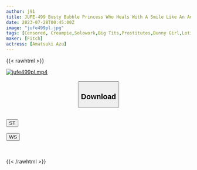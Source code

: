 ```yaml
---
author: j91
title: JUFE-499 Busty Bubble Princess Who Heals With A Smile Like An Angel! Totally Subjective Reverse Bunny Makes You Feel Good Unlimited Launch! Rich Cream Pie Soapland Amatsuki Azu
date: 2023-07-28T00:45:00Z
image: "jufe499pl.jpg"
tags: [Censored, Creampie,Solowork,Big Tits,Prostitutes,Bunny Girl,Lotion	]
maker: [Fitch]
actress: [Amatsuki Azu]
---
```



{{< rawhtml >}}

<div class="video" data-videoid="2zXPy1mZjwCZ09R">
    <a href="javascript:;">
        <img src="https://my.j91.asia/posts/jufe499pl/jufe499pl.jpg" width="WIDTH" height="HEIGHT" alt="jufe499pl.mp4" loading="lazy">
    </a>
</div>

<script type="text/javascript" src="https://j91.asia/asset/on-demand-st.js"></script>

<br>
  <link rel="stylesheet" href="https://j91.asia/asset/bs5.css">
  
  <center>
  <button class="btn btn-primary" type="button" data-bs-toggle="collapse" data-bs-target=".multi-collapse" aria-expanded="false" aria-controls="multiCollapseExample1 multiCollapseExample2"><h2>Download</h2></button></center>
</p>
<div class="row">
  <div class="col">
    <div class="collapse multi-collapse" id="multiCollapseExample1">
      <div class="card card-body">
	      	      <br>
<div class="buttons">  
<a href="https://streamtape.to/v/2zXPy1mZjwCZ09R"><button class="btn-hover color-3"><i class="fa fa-download"></i> ST</button></a></div>
    </div>
  </div>
</div>
  <div class="col">
    <div class="collapse multi-collapse" id="multiCollapseExample2">
      <div class="card card-body">
	      <br>
<div class="buttons">
    <a href="https://wolfstream.tv/ae7x565853s9.html"><button class="btn-hover color-9"><i class="fa fa-download"></i> WS</button></a></div>
<br><br>
      </div>
    </div>
  </div>
</div>

{{< /rawhtml >}}